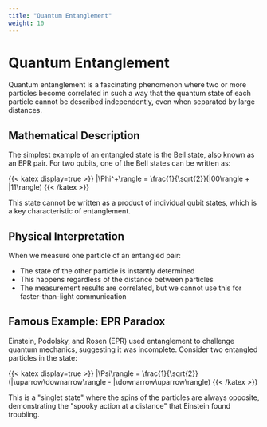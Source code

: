 ```yaml
---
title: "Quantum Entanglement"
weight: 10
---
```


# Quantum Entanglement

Quantum entanglement is a fascinating phenomenon where two or more particles become correlated in such a way that the quantum state of each particle cannot be described independently, even when separated by large distances.

## Mathematical Description

The simplest example of an entangled state is the Bell state, also known as an EPR pair. For two qubits, one of the Bell states can be written as:

{{< katex display=true >}}
|\Phi^+\rangle = \frac{1}{\sqrt{2}}(|00\rangle + |11\rangle)
{{< /katex >}}

This state cannot be written as a product of individual qubit states, which is a key characteristic of entanglement.

## Physical Interpretation

When we measure one particle of an entangled pair:
- The state of the other particle is instantly determined
- This happens regardless of the distance between particles
- The measurement results are correlated, but we cannot use this for faster-than-light communication

## Famous Example: EPR Paradox

Einstein, Podolsky, and Rosen (EPR) used entanglement to challenge quantum mechanics, suggesting it was incomplete. Consider two entangled particles in the state:

{{< katex display=true >}}
|\Psi\rangle = \frac{1}{\sqrt{2}}(|\uparrow\downarrow\rangle - |\downarrow\uparrow\rangle)
{{< /katex >}}

This is a "singlet state" where the spins of the particles are always opposite, demonstrating the "spooky action at a distance" that Einstein found troubling.
